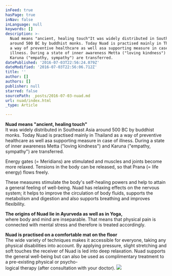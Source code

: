 ```yaml
---
inFeed: true
hasPage: true
inNav: false
inLanguage: null
keywords: []
description: >-
  Nuad means "ancient, healing touch"It was widely distributed in Southeast Asia
  around 500 BC by buddhist monks. Today Nuad is practised mainly in Thailand as
  a way of preventive healthcare as well asa supporting measure in case of
  illness. During a state of inner awareness Metta ("loving kindness") and
  Karuna ("empathy, sympathy") are transferred.
datePublished: '2016-07-03T22:56:24.079Z'
dateModified: '2016-07-03T22:56:06.712Z'
title: ''
author: []
authors: []
publisher: null
starred: false
sourcePath: _posts/2016-07-03-nuad.md
url: nuad/index.html
_type: Article

---
```

**Nuad means "ancient, healing touch"**  
It was widely distributed in Southeast Asia around 500 BC by buddhist monks. Today Nuad is practised mainly in Thailand as a way of preventive healthcare as well asa supporting measure in case of illness. During a state of inner awareness Metta ("loving kindness") and Karuna ("empathy, sympathy") are transferred.

Energy gates (= Meridians) are stimulated and muscles and joints become more relaxed. Tensions in the body can be released, so that Prana (= life energy) flows freely. 

These measures stimulate the body's self-healing powers and help to attain a general feeling of well-being. Nuad has relaxing effects on the nervous system; it helps to improve the circulation of body fluids, supports the metabolism and digestion and also supports breathing and improves flexibility. 

**The origins of Nuad lie in Ayurveda as well as in Yoga,**  
where body and mind are inseparable. That means that physical pain is connected with mental stress and therefore is treated accordingly.

**Nuad is practised on a comfortable mat on the floor**  
The wide variety of techniques makes it accessible for everyone, taking any physical disabilities into account. By applying pressure, slight stretching and soft touches the receiver of Nuad is led into deep relaxation. Nuad supports the general well-being but can also be used as complimentary treatment to a pre-existing physical or psycho-  
logical therapy (after consultation with your doctor).
![](https://the-grid-user-content.s3-us-west-2.amazonaws.com/c89f4e4e-1c87-48c7-a35d-2e2ef743d6e0.jpg)